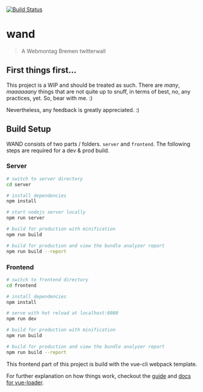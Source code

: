 [![Build Status](https://travis-ci.org/wmhb/wand.svg?branch=travis)](https://travis-ci.org/wmhb/wand)

# wand

> A Webmontag Bremen twitterwall

## First things first...
This project is a WIP and should be treated as such.
There are *many*, *maaaaaany* things that are not quite up to snuff, in terms of best, no, any practices, yet.
So, bear with me. :)

Nevertheless, any feedback is greatly appreciated. :)

## Build Setup

WAND consists of two parts / folders. ``server`` and ``frontend``.
The following steps are required for a dev & prod build.

### Server
``` bash
# switch to server directory
cd server

# install dependencies
npm install

# start nodejs server locally
npm run server

# build for production with minification
npm run build

# build for production and view the bundle analyzer report
npm run build --report
```

### Frontend
``` bash
# switch to frontend directory
cd frontend

# install dependencies
npm install

# serve with hot reload at localhost:8080
npm run dev

# build for production with minification
npm run build

# build for production and view the bundle analyzer report
npm run build --report
```

This frontend part of this project is build with the vue-cli webpack template.

For further explanation on how things work, checkout the [guide](http://vuejs-templates.github.io/webpack/) and [docs for vue-loader](http://vuejs.github.io/vue-loader).
